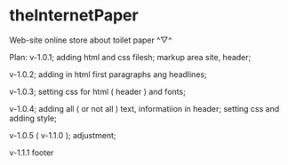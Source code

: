 # theInternetPaper
Web-site online store about toilet paper ^▽^

  Plan:
v-1.0.1;
adding html and css filesh;
markup area site, header;

v-1.0.2;
adding in html first paragraphs ang headlines;

v-1.0.3;
setting css for html ( header ) and fonts;

v-1.0.4;
adding all ( or not all ) text, informatiion in header;
setting css and adding style;

v-1.0.5 ( v-1.1.0 );
adjustment;


v-1.1.1
footer
